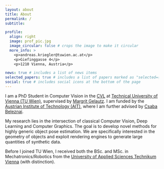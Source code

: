```yaml
---
layout: about
title: About
permalink: /
subtitle:

profile:
  align: right
  image: prof_pic.jpg
  image_circular: false # crops the image to make it circular
  more_info: >
    <p>andreas.kriegler@tuwien.ac.at</p>
    <p>Giefinggasse 4</p>
    <p>1210 Vienna, Austria</p>

news: true # includes a list of news items
selected_papers: true # includes a list of papers marked as "selected={true}"
social: true # includes social icons at the bottom of the page
---
```

I am a PhD Student in Computer Vision in the [CVL](https://cvl.tuwien.ac.at/) at [Technical University of Vienna (TU Wien)](https://www.tuwien.at/en/), 
supervised by [Margrit Gelautz](https://informatics.tuwien.ac.at/people/margrit-gelautz). I am funded by the [Austrian Institute of Technology (AIT)](https://www.ait.ac.at/en/), where I am further advised by 
[Csaba Beleznai](https://publications.ait.ac.at/de/persons/csaba.beleznai).

My research lies in the intersection of classical Computer Vision, Deep Learning and Computer Graphics. The goal is to develop novel methods for highly generic object pose estimation.
We are specifically interested in the geometry of objects and exploit rendering engines to generate large quantities of synthetic data.

Before I joined TU Wien, I received both the BSc. and MSc. in Mechatronics/Robotics from the [University of Applied Sciences Technikum Vienna](https://www.technikum-wien.at/en/) (with distinction).